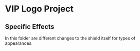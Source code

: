 # VIP Logo Project

## Specific Effects

In this folder are different changes to the shield itself for types of appearances.